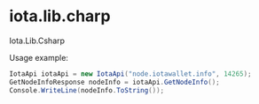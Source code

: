 # iota.lib.charp
Iota.Lib.Csharp

Usage example:

```cs
IotaApi iotaApi = new IotaApi("node.iotawallet.info", 14265);
GetNodeInfoResponse nodeInfo = iotaApi.GetNodeInfo();
Console.WriteLine(nodeInfo.ToString());
```

